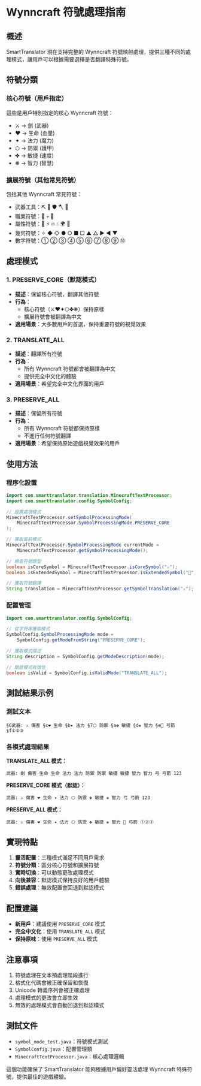 # Wynncraft 符號處理指南

## 概述

SmartTranslator 現在支持完整的 Wynncraft 符號映射處理，提供三種不同的處理模式，讓用戶可以根據需要選擇是否翻譯特殊符號。

## 符號分類

### 核心符號（用戶指定）
這些是用戶特別指定的核心 Wynncraft 符號：

- ⚔ → 劍 (武器)
- ❤ → 生命 (血量)
- ✦ → 法力 (魔力)
- ⬡ → 防禦 (護甲)
- ✤ → 敏捷 (速度)
- ❋ → 智力 (智慧)

### 擴展符號（其他常見符號）
包括其他 Wynncraft 常見符號：

- 武器工具：⛏ 🏹 🛡 🪓 🔱
- 職業符號：🔮 💀 🌿
- 屬性符號：💙 ⚡ 🔥 💧 🌍 💨
- 幾何符號：✧ ◆ ◇ ● ○ ■ □ ▲ △ ► ◄ ▼
- 數字符號：① ② ③ ④ ⑤ ⑥ ⑦ ⑧ ⑨ ⑩

## 處理模式

### 1. PRESERVE_CORE（默認模式）
- **描述**：保留核心符號，翻譯其他符號
- **行為**：
  - 核心符號（⚔❤✦⬡✤❋）保持原樣
  - 擴展符號會被翻譯為中文
- **適用場景**：大多數用戶的首選，保持重要符號的視覺效果

### 2. TRANSLATE_ALL
- **描述**：翻譯所有符號
- **行為**：
  - 所有 Wynncraft 符號都會被翻譯為中文
  - 提供完全中文化的體驗
- **適用場景**：希望完全中文化界面的用戶

### 3. PRESERVE_ALL
- **描述**：保留所有符號
- **行為**：
  - 所有 Wynncraft 符號都保持原樣
  - 不進行任何符號翻譯
- **適用場景**：希望保持原始遊戲視覺效果的用戶

## 使用方法

### 程序化設置
```java
import com.smarttranslator.translation.MinecraftTextProcessor;
import com.smarttranslator.config.SymbolConfig;

// 設置處理模式
MinecraftTextProcessor.setSymbolProcessingMode(
    MinecraftTextProcessor.SymbolProcessingMode.PRESERVE_CORE
);

// 獲取當前模式
MinecraftTextProcessor.SymbolProcessingMode currentMode = 
    MinecraftTextProcessor.getSymbolProcessingMode();

// 檢查符號類型
boolean isCoreSymbol = MinecraftTextProcessor.isCoreSymbol("⚔");
boolean isExtendedSymbol = MinecraftTextProcessor.isExtendedSymbol("🏹");

// 獲取符號翻譯
String translation = MinecraftTextProcessor.getSymbolTranslation("⚔");
```

### 配置管理
```java
import com.smarttranslator.config.SymbolConfig;

// 從字符串獲取模式
SymbolConfig.SymbolProcessingMode mode = 
    SymbolConfig.getModeFromString("PRESERVE_CORE");

// 獲取模式描述
String description = SymbolConfig.getModeDescription(mode);

// 驗證模式有效性
boolean isValid = SymbolConfig.isValidMode("TRANSLATE_ALL");
```

## 測試結果示例

### 測試文本
```
§6武器: ⚔ 傷害 §c❤ 生命 §b✦ 法力 §7⬡ 防禦 §a✤ 敏捷 §d❋ 智力 §e🏹 弓箭 §f①②③
```

### 各模式處理結果

**TRANSLATE_ALL 模式：**
```
武器: 劍 傷害 生命 生命 法力 法力 防禦 防禦 敏捷 敏捷 智力 智力 弓 弓箭 123
```

**PRESERVE_CORE 模式（默認）：**
```
武器: ⚔ 傷害 ❤ 生命 ✦ 法力 ⬡ 防禦 ✤ 敏捷 ❋ 智力 弓 弓箭 123
```

**PRESERVE_ALL 模式：**
```
武器: ⚔ 傷害 ❤ 生命 ✦ 法力 ⬡ 防禦 ✤ 敏捷 ❋ 智力 🏹 弓箭 ①②③
```

## 實現特點

1. **靈活配置**：三種模式滿足不同用戶需求
2. **符號分類**：區分核心符號和擴展符號
3. **實時切換**：可以動態更改處理模式
4. **向後兼容**：默認模式保持良好的用戶體驗
5. **錯誤處理**：無效配置會回退到默認模式

## 配置建議

- **新用戶**：建議使用 `PRESERVE_CORE` 模式
- **完全中文化**：使用 `TRANSLATE_ALL` 模式
- **保持原味**：使用 `PRESERVE_ALL` 模式

## 注意事項

1. 符號處理在文本預處理階段進行
2. 格式化代碼會被正確保留和恢復
3. Unicode 轉義序列會被正確處理
4. 處理模式的更改會立即生效
5. 無效的處理模式會自動回退到默認模式

## 測試文件

- `symbol_mode_test.java`：符號模式測試
- `SymbolConfig.java`：配置管理類
- `MinecraftTextProcessor.java`：核心處理邏輯

這個功能確保了 SmartTranslator 能夠根據用戶偏好靈活處理 Wynncraft 特殊符號，提供最佳的遊戲體驗。